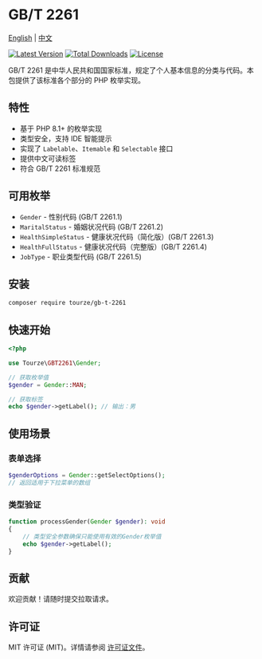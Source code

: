# GB/T 2261

[English](README.md) | [中文](README.zh-CN.md)

[![Latest Version](https://img.shields.io/packagist/v/tourze/gb-t-2261.svg?style=flat-square)](https://packagist.org/packages/tourze/gb-t-2261)
[![Total Downloads](https://img.shields.io/packagist/dt/tourze/gb-t-2261.svg?style=flat-square)](https://packagist.org/packages/tourze/gb-t-2261)
[![License](https://img.shields.io/github/license/tourze/gb-t-2261.svg?style=flat-square)](https://packagist.org/packages/tourze/gb-t-2261)

GB/T 2261 是中华人民共和国国家标准，规定了个人基本信息的分类与代码。本包提供了该标准各个部分的 PHP 枚举实现。

## 特性

- 基于 PHP 8.1+ 的枚举实现
- 类型安全，支持 IDE 智能提示
- 实现了 `Labelable`、`Itemable` 和 `Selectable` 接口
- 提供中文可读标签
- 符合 GB/T 2261 标准规范

## 可用枚举

- `Gender` - 性别代码 (GB/T 2261.1)
- `MaritalStatus` - 婚姻状况代码 (GB/T 2261.2)
- `HealthSimpleStatus` - 健康状况代码（简化版）(GB/T 2261.3)
- `HealthFullStatus` - 健康状况代码（完整版）(GB/T 2261.4)
- `JobType` - 职业类型代码 (GB/T 2261.5)

## 安装

```bash
composer require tourze/gb-t-2261
```

## 快速开始

```php
<?php

use Tourze\GBT2261\Gender;

// 获取枚举值
$gender = Gender::MAN;

// 获取标签
echo $gender->getLabel(); // 输出：男
```

## 使用场景

### 表单选择

```php
$genderOptions = Gender::getSelectOptions();
// 返回适用于下拉菜单的数组
```

### 类型验证

```php
function processGender(Gender $gender): void
{
    // 类型安全参数确保只能使用有效的Gender枚举值
    echo $gender->getLabel();
}
```

## 贡献

欢迎贡献！请随时提交拉取请求。

## 许可证

MIT 许可证 (MIT)。详情请参阅 [许可证文件](LICENSE)。 